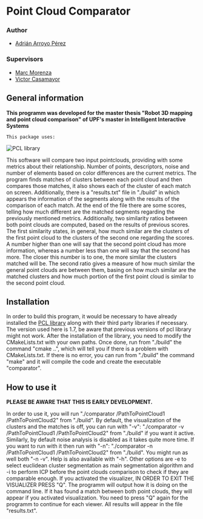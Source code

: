 # Point Cloud Comparator

### Author 
* [Adrián Arroyo Pérez](https://www.linkedin.com/in/adrian-arroyo-p%C3%A9rez-85217967/)

### Supervisors
* [Marc Morenza](https://www.upf.edu/es/web/etic/entry/-/-/97756/409/marc-morenza)
* [Victor Casamayor](https://www.upf.edu/es/web/etic/entry/-/-/116031/409/victor-casamayor)

## General information

**This programm was developed for the master thesis "Robot 3D mapping and point cloud comparison" of UPF's master in Intelligent Interactive Systems**

	This package uses: 
![PCL library](https://i0.wp.com/www.linuxhispano.net/wp-content/uploads/2012/11/pcllogo.png?resize=800%2C248)

This software will compare two input pointclouds, providing with some metrics about their relationship. Number of points, descriptors, noise and number of elements based on color differences are the current metrics. 
The program finds matches of clusters between each point cloud and then compares those matches, it also shows each of the cluster of each match on screen. Additionally, there is a "results.txt" file in "./build" in which appears the information of the segments along with the results of the comparison of each match. At the end of the file there are some scores, telling how much different are the matched segments regarding the previously mentioned metrics. Additionally, two similarity ratios between both point clouds are computed, based on the results of previous scores. The first similarity states, in general, how much similar are the clusters of the first point cloud to the clusters of the second one regarding the scores. A number higher than one will say that the second point cloud has more information, whereas a number less than one will say that the second has more. The closer this number is to one, the more similar the clusters matched will be. The second ratio gives a measure of how much similar the general point clouds are between them, basing on how much similar are the matched clusters and how much portion of the first point cloud is similar to the second point cloud.



## Installation

In order to build this program, it would be necessary to have already installed the [PCL library](http://pointclouds.org/) along with their third party libraries if necessary. The version used here is 1.7, be aware that previous versions of pcl library might not work. 
After the installation of the library, you need to modify the CMakeLists.txt with your own paths.
Once done, run from "./build" the command "cmake ..", which will tell you if there is a problem with CMakeLists.txt. If there is no error, you can run from "./build" the command "make" and it will compile the code and create the executable "comparator".


## How to use it

**PLEASE BE AWARE THAT THIS IS EARLY DEVELOPMENT.**

In order to use it, you will run "./comparator /PathToPointCloud1 /PathToPointCloud2" from "./build". By default, the visualization of the clusters and the matches is off, you can run with "-v": "./comparator -v /PathToPointCloud1 /PathToPointCloud2" from "./build" if you want it active. Similarly, by default noise analysis is disabled as it takes quite more time. If you want to run with it then run with "-n": "./comparator -n /PathToPointCloud1 /PathToPointCloud2" from "./build". You might run as well both "-n -v". Help is also available with "-h".
Other options are -e to select euclidean cluster segmentation as main segmentation algorithm and -i to perform ICP before the point clouds comparison to check if they are comparable enough.
If you activated the visualizer, IN ORDER TO EXIT THE VISUALIZER PRESS "Q". The programm will output how it is doing on the command line. If it has found a match between both point clouds, they will appear if you activated visualization. You need to press "Q" again for the programm to continue for each viewer.
All results will appear in the file "results.txt".
